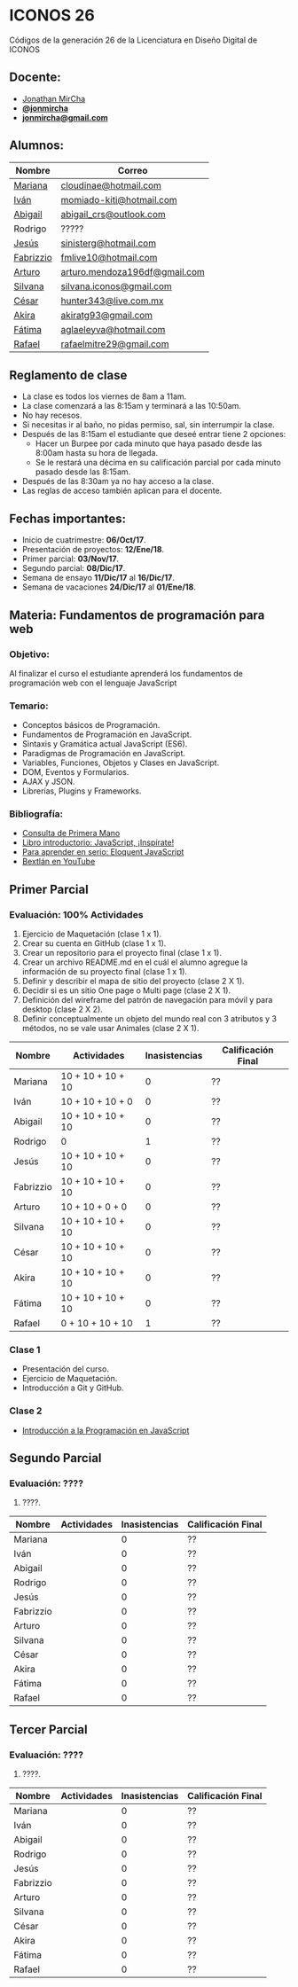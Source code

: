 # ICONOS 26

Códigos de la generación 26 de la Licenciatura en Diseño Digital de ICONOS

## Docente:

* [Jonathan MirCha](http://jonmircha.com)
* **[@jonmircha](https://twitter.com/jonmircha)**
* **[jonmircha@gmail.com](mailto:jonmircha@gmail.com)**

## Alumnos:

| Nombre | Correo |
| -- | -- |
| [Mariana](https://github.com/Cloudinita) | cloudinae@hotmail.com |
| [Iván](https://github.com/Momiado) | momiado-kiti@hotmail.com |
| [Abigail](https://github.com/Abigailico) | abigail_crs@outlook.com |
| Rodrigo | ????? |
| [Jesús](https://github.com/YisusLOU) | sinisterg@hotmail.com |
| [Fabrizzio](https://github.com/FabrizzioFML) | fmlive10@hotmail.com |
| [Arturo](https://github.com/granjefaso) | arturo.mendoza196df@gmail.com |
| [Silvana](https://github.com/Siil10) | silvana.iconos@gmail.com |
| [César](https://github.com/CesarRodriguez97) | hunter343@live.com.mx |
| [Akira](https://github.com/Akiratg) | akiratg93@gmail.com |
| [Fátima](https://github.com/fatimaaglae) | aglaeleyva@hotmail.com |
| [Rafael](https://github.com/RafaelMitre29) | rafaelmitre29@gmail.com |

## Reglamento de clase

* La clase es todos los viernes de 8am a 11am.
* La clase comenzará a las 8:15am y terminará a las 10:50am.
* No hay recesos.
* Si necesitas ir al baño, no pidas permiso, sal, sin interrumpir la clase.
* Después de las 8:15am el estudiante que deseé entrar tiene 2 opciones:
  * Hacer un Burpee por cada minuto que haya pasado desde las 8:00am hasta su hora de llegada.
  * Se le restará una décima en su calificación parcial por cada minuto pasado desde las 8:15am.
* Después de las 8:30am ya no hay acceso a la clase.
* Las reglas de acceso también aplican para el docente.

## Fechas importantes:

* Inicio de cuatrimestre: **06/Oct/17**.
* Presentación de proyectos: **12/Ene/18**.
* Primer parcial: **03/Nov/17**.
* Segundo parcial: **08/Dic/17**.
* Semana de ensayo **11/Dic/17** al **16/Dic/17**.
* Semana de vacaciones **24/Dic/17** al **01/Ene/18**.

## Materia: Fundamentos de programación para web

### Objetivo:

Al finalizar el curso el estudiante aprenderá los fundamentos de programación web con el lenguaje JavaScript

### Temario:

* Conceptos básicos de Programación.
* Fundamentos de Programación en JavaScript.
* Sintaxis y Gramática actual JavaScript (ES6).
* Paradigmas de Programación en JavaScript.
* Variables, Funciones, Objetos y Clases en JavaScript.
* DOM, Eventos y Formularios.
* AJAX y JSON.
* Librerías, Plugins y Frameworks.

### Bibliografía:

* [Consulta de Primera Mano](https://www.w3schools.com)
* [Libro introductorio: JavaScript, ¡Inspírate!](https://leanpub.com/javascript-inspirate)
* [Para aprender en serio: Eloquent JavaScript](http://eloquentjavascript.net/)
* [Bextlán en YouTube](https://www.youtube.com/user/bextlancom)

## Primer Parcial

### Evaluación: 100% Actividades

1. Ejercicio de Maquetación (clase 1 x 1).
1. Crear su cuenta en GitHub (clase 1 x 1).
1. Crear un repositorio para el proyecto final (clase 1 x 1).
1. Crear un archivo README.md en el cuál el alumno agregue la información de su proyecto final (clase 1 x 1).
1. Definir y describir el mapa de sitio del proyecto (clase 2 X 1).
1. Decidir si es un sitio One page o Multi page (clase 2 X 1).
1. Definición del wireframe del patrón de navegación para móvil y para desktop (clase 2 X 2).
1. Definir conceptualmente un objeto del mundo real con 3 atributos y 3 métodos, no se vale usar Animales (clase 2 X 1).


| Nombre | Actividades | Inasistencias | Calificación Final |
| -- | -- | -- | -- |
| Mariana | 10 + 10 + 10 + 10 | 0 | ?? |
| Iván | 10 + 10 + 10 + 0 | 0 | ?? |
| Abigail | 10 + 10 + 10 + 10 | 0 | ?? |
| Rodrigo | 0 | 1 | ?? |
| Jesús | 10 + 10 + 10 + 10 | 0 | ?? |
| Fabrizzio | 10 + 10 + 10 + 10 | 0 | ?? |
| Arturo | 10 + 10 + 0 + 0 | 0 | ?? |
| Silvana | 10 + 10 + 10 + 10 | 0 | ?? |
| César | 10 + 10 + 10 + 10 | 0 | ?? |
| Akira | 10 + 10 + 10 + 10 | 0 | ?? |
| Fátima | 10 + 10 + 10 + 10 | 0 | ?? |
| Rafael | 0 + 10 + 10 + 10 | 1 | ?? |

### Clase 1

* Presentación del curso.
* Ejercicio de Maquetación.
* Introducción a Git y GitHub.

### Clase 2

* [Introducción a la Programación en JavaScript](https://jonmircha.github.io/edjs-paradigmas2017/)

## Segundo Parcial

### Evaluación: ????

1. ????.

| Nombre | Actividades | Inasistencias | Calificación Final |
| -- | -- | -- | -- |
| Mariana |  | 0 | ?? |
| Iván |  | 0 | ?? |
| Abigail |  | 0 | ?? |
| Rodrigo |  | 0 | ?? |
| Jesús |  | 0 | ?? |
| Fabrizzio |  | 0 | ?? |
| Arturo |  | 0 | ?? |
| Silvana |  | 0 | ?? |
| César |  | 0 | ?? |
| Akira |  | 0 | ?? |
| Fátima |  | 0 | ?? |
| Rafael |  | 0 | ?? |

## Tercer Parcial

### Evaluación: ????

1. ????.

| Nombre | Actividades | Inasistencias | Calificación Final |
| -- | -- | -- | -- |
| Mariana |  | 0 | ?? |
| Iván |  | 0 | ?? |
| Abigail |  | 0 | ?? |
| Rodrigo |  | 0 | ?? |
| Jesús |  | 0 | ?? |
| Fabrizzio |  | 0 | ?? |
| Arturo |  | 0 | ?? |
| Silvana |  | 0 | ?? |
| César |  | 0 | ?? |
| Akira |  | 0 | ?? |
| Fátima |  | 0 | ?? |
| Rafael |  | 0 | ?? |
